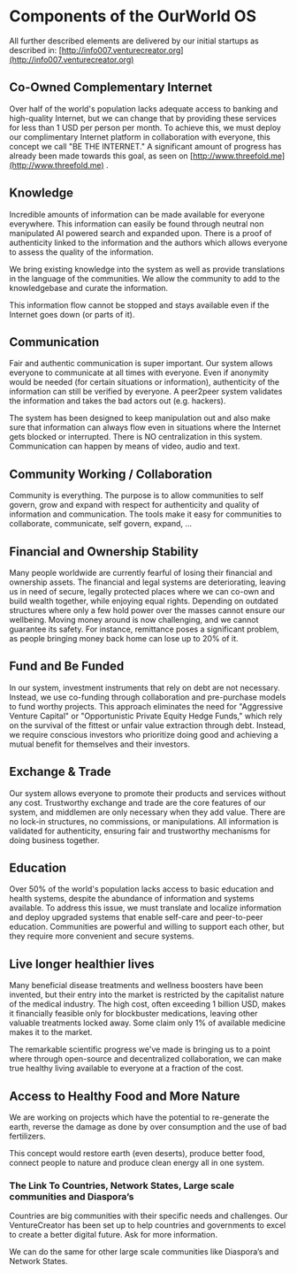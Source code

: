 # Components of the OurWorld OS

All further described elements are delivered by our initial startups as described in: [http://info007.venturecreator.org](http://info007.venturecreator.org)   

## Co-Owned Complementary Internet 

Over half of the world's population lacks adequate access to banking and high-quality Internet, but we can change that by providing these services for less than 1 USD per person per month. To achieve this, we must deploy our complimentary Internet platform in collaboration with everyone, this concept we call "BE THE INTERNET." A significant amount of progress has already been made towards this goal, as seen on [http://www.threefold.me](http://www.threefold.me) .

## Knowledge

Incredible amounts of information can be made available for everyone everywhere. This information can easily be found through neutral non manipulated AI powered search and expanded upon. There is a proof of authenticity linked to the information and the authors which allows everyone to assess the quality of the information.

We bring existing knowledge into the system as well as provide translations in the language of the communities. We allow the community to add to the knowledgebase and curate the information.

This information flow cannot be stopped and stays available even if the Internet goes down (or parts of it).

## Communication

Fair and authentic communication is super important. Our system allows everyone to communicate at all times with everyone. Even if anonymity would be needed (for certain situations or information), authenticity of the information can still be verified by everyone. A peer2peer system validates the information and takes the bad actors out (e.g. hackers). 

The system has been designed to keep manipulation out and also make sure that information can always flow even in situations where the Internet gets blocked or interrupted. There is NO centralization in this system. Communication can happen by means of video, audio and text.

## Community Working / Collaboration

Community is everything. The purpose is to allow communities to self govern, grow and expand with respect for authenticity and quality of information and communication. The tools make it easy for communities to collaborate, communicate, self govern, expand, …

## Financial and Ownership Stability

Many people worldwide are currently fearful of losing their financial and ownership assets. The financial and legal systems are deteriorating, leaving us in need of secure, legally protected places where we can co-own and build wealth together, while enjoying equal rights. Depending on outdated structures where only a few hold power over the masses cannot ensure our wellbeing. Moving money around is now challenging, and we cannot guarantee its safety. For instance, remittance poses a significant problem, as people bringing money back home can lose up to 20% of it.

## Fund and Be Funded

In our system, investment instruments that rely on debt are not necessary. Instead, we use co-funding through collaboration and pre-purchase models to fund worthy projects. This approach eliminates the need for "Aggressive Venture Capital" or "Opportunistic Private Equity Hedge Funds," which rely on the survival of the fittest or unfair value extraction through debt. Instead, we require conscious investors who prioritize doing good and achieving a mutual benefit for themselves and their investors.

## Exchange & Trade

Our system allows everyone to promote their products and services without any cost. Trustworthy exchange and trade are the core features of our system, and middlemen are only necessary when they add value. There are no lock-in structures, no commissions, or manipulations. All information is validated for authenticity, ensuring fair and trustworthy mechanisms for doing business together.

## Education

Over 50% of the world's population lacks access to basic education and health systems, despite the abundance of information and systems available. To address this issue, we must translate and localize information and deploy upgraded systems that enable self-care and peer-to-peer education. Communities are powerful and willing to support each other, but they require more convenient and secure systems.

## Live longer healthier lives

Many beneficial disease treatments and wellness boosters have been invented, but their entry into the market is restricted by the capitalist nature of the medical industry. The high cost, often exceeding 1 billion USD, makes it financially feasible only for blockbuster medications, leaving other valuable treatments locked away. Some claim only 1% of available medicine makes it to the market.

The remarkable scientific progress we've made is bringing us to a point where through open-source and decentralized collaboration, we can make true healthy living available to everyone at a fraction of the cost.

## Access to Healthy Food and More Nature

We are working on projects which have the potential to re-generate the earth, reverse the damage as done by over consumption and the use of bad fertilizers. 

This concept would restore earth (even deserts), produce better food, connect people to nature and produce clean energy all in one system.

### The Link To Countries, Network States, Large scale communities and Diaspora’s

Countries are big communities with their specific needs and challenges. Our VentureCreator has been set up to help countries and governments to excel to create a better digital future. Ask for more information.

We can do the same for other large scale communities like Diaspora’s and Network States.